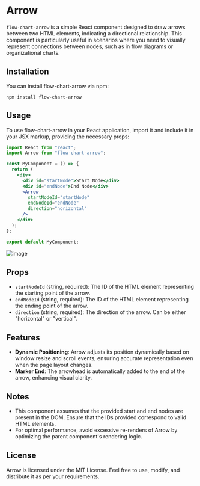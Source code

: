 
# Arrow

`flow-chart-arrow` is a simple React component designed to draw arrows between two HTML elements, indicating a directional relationship. This component is particularly useful in scenarios where you need to visually represent connections between nodes, such as in flow diagrams or organizational charts.

## Installation

You can install flow-chart-arrow via npm:

```
npm install flow-chart-arrow
```

## Usage

To use flow-chart-arrow in your React application, import it and include it in your JSX markup, providing the necessary props:

```jsx
import React from "react";
import Arrow from "flow-chart-arrow";

const MyComponent = () => {
  return (
    <div>
      <div id="startNode">Start Node</div>
      <div id="endNode">End Node</div>
      <Arrow
        startNodeId="startNode"
        endNodeId="endNode"
        direction="horizontal"
      />
    </div>
  );
};

export default MyComponent;
```
![image](https://github.com/receperis/flow-chart-arrow/assets/66521672/fceb5895-e3fe-4fad-a824-e28461583cdb)

## Props

- `startNodeId` (string, required): The ID of the HTML element representing the starting point of the arrow.
- `endNodeId` (string, required): The ID of the HTML element representing the ending point of the arrow.
- `direction` (string, required): The direction of the arrow. Can be either "horizontal" or "vertical".

## Features

- **Dynamic Positioning**: Arrow adjusts its position dynamically based on window resize and scroll events, ensuring accurate representation even when the page layout changes.
- **Marker End**: The arrowhead is automatically added to the end of the arrow, enhancing visual clarity.

## Notes

- This component assumes that the provided start and end nodes are present in the DOM. Ensure that the IDs provided correspond to valid HTML elements.
- For optimal performance, avoid excessive re-renders of Arrow by optimizing the parent component's rendering logic.

## License

Arrow is licensed under the MIT License. Feel free to use, modify, and distribute it as per your requirements.
